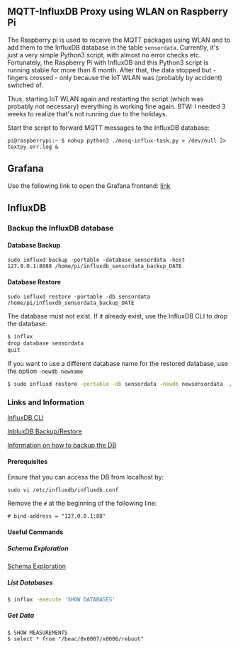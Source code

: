 ## MQTT-InfluxDB Proxy using WLAN on Raspberry Pi

The Raspberry pi is used to receive the MQTT packages using WLAN and to add them to the InfluxDB database in the table `sensordata`. Currently, it's just a very simple Python3 script, with almost no error checks etc. Fortunately, the Raspberry Pi with InfluxDB and this Python3 script is running stable for more than 8 month. After that, the data stopped but - fingers crossed - only because the IoT WLAN was (probably by accident) switched of. 

Thus, starting IoT WLAN again and restarting the script (which was probably not necessary) everything is working fine again. BTW: I needed 3 weeks to realize that's not running due to the holidays.

Start the script to forward MQTT messages to the InfluxDB database:

```
pi@raspberrypi:~ $ nohup python3 ./mosq-influx-task.py > /dev/null 2> textpy.err.log & 
```



## Grafana

Use the following link to open the Grafana frontend: [link](http://192.168.2.137:3000/)

## InfluxDB

### Backup the InfluxDB database

#### Database Backup

```
sudo influxd backup -portable -database sensordata -host 127.0.0.1:8088 /home/pi/influxdb_sensordata_backup_DATE
```

#### Database Restore

```
sudo influxd restore -portable -db sensordata /home/pi/influxdb_sensordata_backup_DATE
```

The database must not exist. If it already exist, use the InfluxDB CLI to drop the database:

```bash
$ influx
drop database sensordata
quit
```

If you want to use a different database name for the restored database, use the option `-newdb newname` 

```bash
$ sudo influxd restore -portable -db sensordata -newdb newsensordata  /home/pi/influxdb_sensordata_backup_DATE
```



### Links and Information

[InfluxDB CLI](https://docs.influxdata.com/influxdb/v1.7/tools/shell/)

[InbluxDB Backup/Restore](https://docs.influxdata.com/influxdb/v1.7/administration/backup_and_restore/)

[Information on how to backup the DB](https://solaranzeige.de/phpBB3/viewtopic.php?t=310)

#### Prerequisites

Ensure that you can access the DB from localhost by:

```
sudo vi /etc/influxdb/influxdb.conf
```

Remove the `#` at the beginning of the following line:

```
# bind-address = "127.0.0.1:88"
```



#### Useful Commands

##### Schema Exploration

[Schema Exploration ](https://docs.influxdata.com/influxdb/v1.7/query_language/schema_exploration/)


##### List Databases

```bash
$ influx -execute 'SHOW DATABASES'
```

##### Get Data

```
$ SHOW MEASUREMENTS
$ select * from "/beac/0x0007/x0006/reboot"
```

